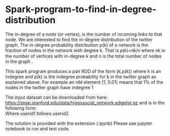 # Spark-program-to-find-in-degree-distribution
The in-degree of a node (or vertex), is the number of incoming links to that node. We are interested to find the in-degree distribution of the twitter graph. The in-degree probability distribution p(k) of a network is the fraction of nodes in the network with degree k. That is 𝑝(𝑘)=𝑛k/𝑛  where 𝑛𝑘 is the number of vertices with in-degree k and n is the total number of nodes in the graph .

This spark program produces a pair RDD of the form (k,p(k)) where k is an indegree and p(k) is the indegree probability for k in the twitter graph as explained above. For example an rdd element (1, 0.01) means that 1% of the nodes in the twitter graph have indegree 1

The input dataset can be downloaded from here: https://snap.stanford.edu/data/higgssocial_network.edgelist.gz and is in the following form:  
             <userid1> <userid2> 
  Where userid1 follows userid2.  
  
  
  
 The solution is provided with the extension (.ipynb)
 Please use jupyter notebook to run and test code.
 
